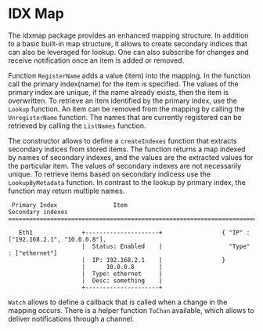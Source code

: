 # IDX Map

The idxmap package provides an enhanced mapping structure. In addition
to a basic built-in map structure, it allows to create secondary indices
that can also be leveraged for lookup. One can also subscribe for 
changes and receive notification once an item is added or removed.

Function `RegisterName` adds a value (item) into the mapping. In the 
function call the primary index(name) for the item is specified. The 
values of the primary index are unique, if the name already exists, 
then the item is overwritten. To retrieve an item identified by the 
primary index, use the `Lookup` function. An item can be removed from
the mapping by calling the `UnregisterName` function. The names that 
are currently registered can be retrieved by calling the `ListNames`
function.
 
The constructor allows to define a `createIndexes` function that extracts
secondary indices from stored items. The function returns a map indexed 
by names of secondary indexes, and the values are the extracted values
for the particular item. The values of secondary indexes are not necessarily
unique. To retrieve items based on secondary indicess use the 
`LookupByMetadata` function. In contrast to the lookup by primary index, 
the function may return multiple names.

```
 Primary Index                Item                                Secondary indexes
===================================================================================
   
   Eth1              +---------------------+                 { "IP" : ["192.168.2.1", "10.0.0.8"],
                     |  Status: Enabled    |                   "Type" : ["ethernet"]
                     |  IP: 192.168.2.1    |                 }
                     |      10.0.0.8       |
                     |  Type: ethernet     |
                     |  Desc: something    |
                     +---------------------+
```

`Watch` allows to define a callback that is called when a change in the 
mapping occurs. There is a helper function `ToChan` available, which allows
to deliver notifications through a channel.
